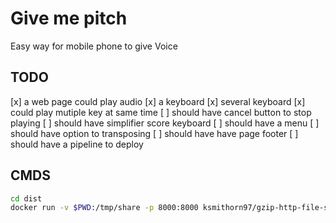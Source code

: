 # Give me pitch

Easy way for mobile phone to give Voice

## TODO 

[x]  a web page could play audio
[x]  a keyboard
[x]  several keyboard
[x]  could play mutiple key at same time
[ ]  should have cancel button to stop playing
[ ]  should have simplifier score keyboard
[ ]  should have a menu
[ ]  should have option to transposing
[ ]  should have have page footer
[ ]  should have a pipeline to deploy

## CMDS

```bash
cd dist
docker run -v $PWD:/tmp/share -p 8000:8000 ksmithorn97/gzip-http-file-server
```
